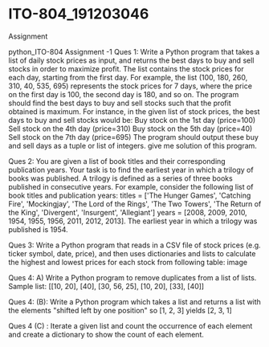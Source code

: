 # ITO-804_191203046
 

Assignment

python_ITO-804 Assignment -1
Ques 1: Write a Python program that takes a list of daily stock prices as input, and returns the best days to buy and sell stocks in order to maximize profit. The list contains the stock prices for each day, starting from the first day. For example, the list (100, 180, 260, 310, 40, 535, 695) represents the stock prices for 7 days, where the price on the first day is 100, the second day is 180, and so on. The program should find the best days to buy and sell stocks such that the profit obtained is maximum. For instance, in the given list of stock prices, the best days to buy and sell stocks would be: Buy stock on the 1st day (price=100) Sell stock on the 4th day (price=310) Buy stock on the 5th day (price=40) Sell stock on the 7th day (price=695) The program should output these buy and sell days as a tuple or list of integers. give me solution of this program.

Ques 2: You are given a list of book titles and their corresponding publication years. Your task is to find the earliest year in which a trilogy of books was published. A trilogy is defined as a series of three books published in consecutive years. For example, consider the following list of book titles and publication years: titles = ['The Hunger Games', 'Catching Fire', 'Mockingjay', 'The Lord of the Rings', 'The Two Towers', 'The Return of the King', 'Divergent', 'Insurgent', 'Allegiant'] years = [2008, 2009, 2010, 1954, 1955, 1956, 2011, 2012, 2013]. The earliest year in which a trilogy was published is 1954.

Ques 3: Write a Python program that reads in a CSV file of stock prices (e.g. ticker symbol, date, price), and then uses dictionaries and lists to calculate the highest and lowest prices for each stock from following table: image

Ques 4: A) Write a Python program to remove duplicates from a list of lists. Sample list: [[10, 20], [40], [30, 56, 25], [10, 20], [33], [40]]

Ques 4: (B): Write a Python program which takes a list and returns a list with the elements "shifted left by one position" so [1, 2, 3] yields [2, 3, 1]

Ques 4 (C) : Iterate a given list and count the occurrence of each element and create a dictionary to show the count of each element.
